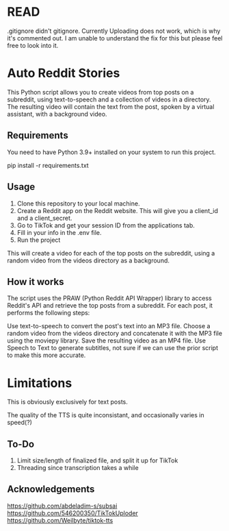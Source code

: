 # READ 
.gitignore didn't gitignore. Currently Uploading does not work, which is why it's commented out. I am unable to understand the fix for this but please feel free to look into it.

# Auto Reddit Stories
This Python script allows you to create videos from top posts on a subreddit, using text-to-speech and a collection of videos in a directory. The resulting video will contain the text from the post, spoken by a virtual assistant, with a background video.

## Requirements
You need to have Python 3.9+ installed on your system to run this project. 

pip install -r requirements.txt

## Usage
1. Clone this repository to your local machine.
2. Create a Reddit app on the Reddit website. This will give you a client_id and a client_secret.
3. Go to TikTok and get your session ID from the applications tab.
4. Fill in your info in the .env file.
6. Run the project


This will create a video for each of the top posts on the subreddit, using a random video from the videos directory as a background.

## How it works
The script uses the PRAW (Python Reddit API Wrapper) library to access Reddit's API and retrieve the top posts from a subreddit. For each post, it performs the following steps:

Use text-to-speech to convert the post's text into an MP3 file.
Choose a random video from the videos directory and concatenate it with the MP3 file using the moviepy library.
Save the resulting video as an MP4 file.
Use Speech to Text to generate subtitles, not sure if we can use the prior script to make this more accurate.

# Limitations
This is obviously exclusively for text posts.

The quality of the TTS is quite inconsistant, and occasionally varies in speed(?) 

## To-Do
1. Limit size/length of finalized file, and split it up for TikTok
2. Threading since transcription takes a while

## Acknowledgements 
https://github.com/abdeladim-s/subsai
https://github.com/546200350/TikTokUploder
https://github.com/Weilbyte/tiktok-tts
